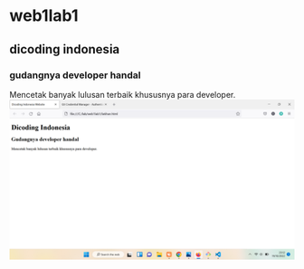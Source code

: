 # web1lab1
## dicoding indonesia
### gudangnya developer handal
Mencetak banyak lulusan terbaik khususnya para developer.
![gambar 1](ss.png)

